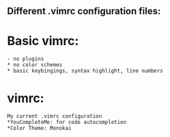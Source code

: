 ## Different .vimrc configuration files:

# Basic vimrc:
	- no plugins
	* no color schemes
	* basic keybingings, syntax highlight, line numbers

# vimrc:
	My current .vimrc configuration
	*YouCompleteMe: for code autocompletion
	*Color Theme: Monokai
